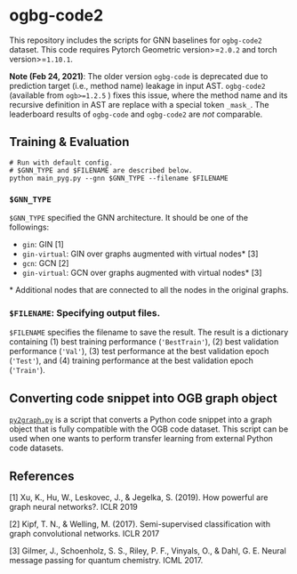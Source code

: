# ogbg-code2

This repository includes the scripts for GNN baselines for `ogbg-code2` dataset.
This code requires Pytorch Geometric version>=`2.0.2` and torch version>=`1.10.1`.

**Note (Feb 24, 2021)**: The older version `ogbg-code` is deprecated due to prediction target (i.e., method name) leakage in input AST. `ogbg-code2` (available from `ogb>=1.2.5` ) fixes this issue, where the method name and its recursive definition in AST are replace with a special token `_mask_`. The leaderboard results of `ogbg-code` and `ogbg-code2` are *not* comparable. 

## Training & Evaluation

```
# Run with default config.
# $GNN_TYPE and $FILENAME are described below.
python main_pyg.py --gnn $GNN_TYPE --filename $FILENAME
```

### `$GNN_TYPE`
`$GNN_TYPE` specified the GNN architecture. It should be one of the followings:
- `gin`: GIN [1]
- `gin-virtual`: GIN over graphs augmented with virtual nodes\* [3]
- `gcn`: GCN [2]
- `gin-virtual`: GCN over graphs augmented with virtual nodes\* [3]

\* Additional nodes that are connected to all the nodes in the original graphs.

### `$FILENAME`: Specifying output files. 
`$FILENAME` specifies the filename to save the result. The result is a dictionary containing (1) best training performance (`'BestTrain'`), (2) best validation performance (`'Val'`), (3) test performance at the best validation epoch (`'Test'`), and (4) training performance at the best validation epoch (`'Train'`).


## Converting code snippet into OGB graph object
[`py2graph.py`](https://github.com/snap-stanford/ogb/blob/master/examples/graphproppred/code2/py2graph.py) is a script that converts a Python code snippet into a graph object that is fully compatible with the OGB code dataset. 
This script can be used when one wants to perform transfer learning from external Python code datasets.

## References
[1] Xu, K., Hu, W., Leskovec, J., & Jegelka, S. (2019). How powerful are graph neural networks?. ICLR 2019

[2] Kipf, T. N., & Welling, M. (2017). Semi-supervised classification with graph convolutional networks. ICLR 2017

[3] Gilmer, J., Schoenholz, S. S., Riley, P. F., Vinyals, O., & Dahl, G. E. Neural message passing for quantum chemistry. ICML 2017.
